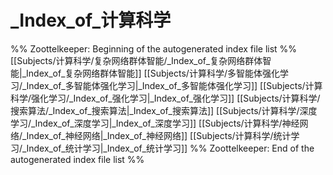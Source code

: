 # _Index_of_计算科学
%% Zoottelkeeper: Beginning of the autogenerated index file list  %%
 [[Subjects/计算科学/复杂网络群体智能/_Index_of_复杂网络群体智能|_Index_of_复杂网络群体智能]]
 [[Subjects/计算科学/多智能体强化学习/_Index_of_多智能体强化学习|_Index_of_多智能体强化学习]]
 [[Subjects/计算科学/强化学习/_Index_of_强化学习|_Index_of_强化学习]]
 [[Subjects/计算科学/搜索算法/_Index_of_搜索算法|_Index_of_搜索算法]]
 [[Subjects/计算科学/深度学习/_Index_of_深度学习|_Index_of_深度学习]]
 [[Subjects/计算科学/神经网络/_Index_of_神经网络|_Index_of_神经网络]]
 [[Subjects/计算科学/统计学习/_Index_of_统计学习|_Index_of_统计学习]]
%% Zoottelkeeper: End of the autogenerated index file list  %%
